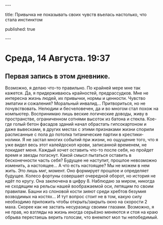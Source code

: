 \---

title: Привычка не показывать своих чувств въелась настолько, что стала инстинктом

published: true

\---

# Среда, 14 Августа. 19:37


## Первая запись в этом дневнике. 

Возможно, я делаю что-то правильно. По крайней мере мне так кажется. Да, я придерживаюсь крайностей, предрассудков. Мне не интересна жизнь людей, их привычки, нормы и ценности. Чувство эмпатии и сожаления? Моральный инвалид... Притвориться, но не почувствовать. Нелюдим и бесчеловечен, да и во многом стал похож на компьютер. Воспринимаю лишь веские логические доводы, живу в пространстве, ограниченном сотнями высоток из батона и стекла. Кое-где голый бетон фасадов зданий начал обрастать гипсокартоном и даже вывесками, в других местах с этими признаками жизни спорили расписанные с пола до потолка титанические партии в крестики-нолики. Я не застал многих событий при жизни, но ощущение того, что я уже видел весь этот калейдоскоп крови, записанной временем, не покидает меня. Каждый хочет оставить что-то после себя, но пройдет время и звезды погаснут. Какой смысл пытаться оставить в бесконечности часть себя? Будущее не наступит, прошлое невозможно изменить, а настоящее... А что есть настоящее? Мы не можем в нем жить. Это лишь миг, момент. Оно формирует прошлое и определяет будущее. Колесо фортуны совершает очередной оборот, но история не идёт по кругу. Она заключена в цифру 8. Наблюдаю за миром, никогда не сходящим на рельсы нашей воображаемой оси, летящим по своим правилам.  Башни из слоновой кости зияют среди хребтов безумия возводимых на костях...  И тут вопрос стоит не в том, какую силу необходимо приложить чтобы открыть/закрыть окно на скорости 2 маха. Скорее как не застать несуразицу своими глазами. Возможно, я не прав, но взгляды на жизнь иногда серьёзно меняются и стоя на краю обрыва перестаешь верить голосам, что внемлют мол ты непобедимый.